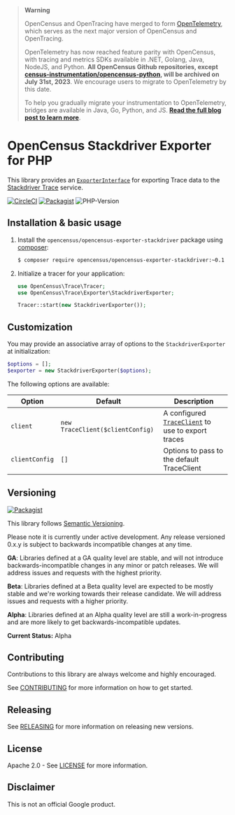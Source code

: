 > **Warning**
>
> OpenCensus and OpenTracing have merged to form [OpenTelemetry](https://opentelemetry.io), which serves as the next major version of OpenCensus and OpenTracing.
>
> OpenTelemetry has now reached feature parity with OpenCensus, with tracing and metrics SDKs available in .NET, Golang, Java, NodeJS, and Python. **All OpenCensus Github repositories, except [census-instrumentation/opencensus-python](https://github.com/census-instrumentation/opencensus-python), will be archived on July 31st, 2023**. We encourage users to migrate to OpenTelemetry by this date.
>
> To help you gradually migrate your instrumentation to OpenTelemetry, bridges are available in Java, Go, Python, and JS. [**Read the full blog post to learn more**](https://opentelemetry.io/blog/2023/sunsetting-opencensus/).

# OpenCensus Stackdriver Exporter for PHP

This library provides an [`ExporterInterface`][exporter-interface] for exporting
Trace data to the [Stackdriver Trace][stackdriver-trace] service.

[![CircleCI](https://circleci.com/gh/census-ecosystem/opencensus-php-exporter-stackdriver.svg?style=svg)][ci-build]
[![Packagist](https://img.shields.io/packagist/v/opencensus/opencensus-exporter-stackdriver.svg)][packagist-package]
![PHP-Version](https://img.shields.io/packagist/php-v/opencensus/opencensus-exporter-stackdriver.svg)

## Installation & basic usage

1. Install the `opencensus/opencensus-exporter-stackdriver` package using [composer][composer]:

    ```bash
    $ composer require opencensus/opencensus-exporter-stackdriver:~0.1
    ```

1. Initialize a tracer for your application:

    ```php
    use OpenCensus\Trace\Tracer;
    use OpenCensus\Trace\Exporter\StackdriverExporter;

    Tracer::start(new StackdriverExporter());
    ```

## Customization

You may provide an associative array of options to the `StackdriverExporter` at
initialization:

```php
$options = [];
$exporter = new StackdriverExporter($options);
```

The following options are available:

| Option | Default | Description |
| ------ | ------- | ----------- |
| `client` | `new TraceClient($clientConfig)` | A configured [`TraceClient`][trace-client] to use to export traces |
| `clientConfig` | `[]` | Options to pass to the default TraceClient |


## Versioning

[![Packagist](https://img.shields.io/packagist/v/opencensus/opencensus-exporter-stackdriver.svg)][packagist-package]

This library follows [Semantic Versioning][semver].

Please note it is currently under active development. Any release versioned
0.x.y is subject to backwards incompatible changes at any time.

**GA**: Libraries defined at a GA quality level are stable, and will not
introduce backwards-incompatible changes in any minor or patch releases. We will
address issues and requests with the highest priority.

**Beta**: Libraries defined at a Beta quality level are expected to be mostly
stable and we're working towards their release candidate. We will address issues
and requests with a higher priority.

**Alpha**: Libraries defined at an Alpha quality level are still a
work-in-progress and are more likely to get backwards-incompatible updates.

**Current Status:** Alpha


## Contributing

Contributions to this library are always welcome and highly encouraged.

See [CONTRIBUTING](CONTRIBUTING.md) for more information on how to get started.

## Releasing

See [RELEASING](RELEASING.md) for more information on releasing new versions.

## License

Apache 2.0 - See [LICENSE](LICENSE) for more information.

## Disclaimer

This is not an official Google product.

[exporter-interface]: https://github.com/census-instrumentation/opencensus-php/blob/master/src/Trace/Exporter/ExporterInterface.php
[stackdriver-trace]: https://cloud.google.com/trace/
[census-org]: https://github.com/census-instrumentation
[composer]: https://getcomposer.org/
[semver]: http://semver.org/
[trace-client]: https://googleapis.github.io/google-cloud-php/#/docs/google-cloud/latest/trace/traceclient
[google-cloud-php]: https://github.com/googleapis/google-cloud-php
[packagist-package]: https://packagist.org/packages/opencensus/opencensus-exporter-stackdriver
[ci-build]: https://circleci.com/gh/census-ecosystem/opencensus-php-exporter-stackdriver
